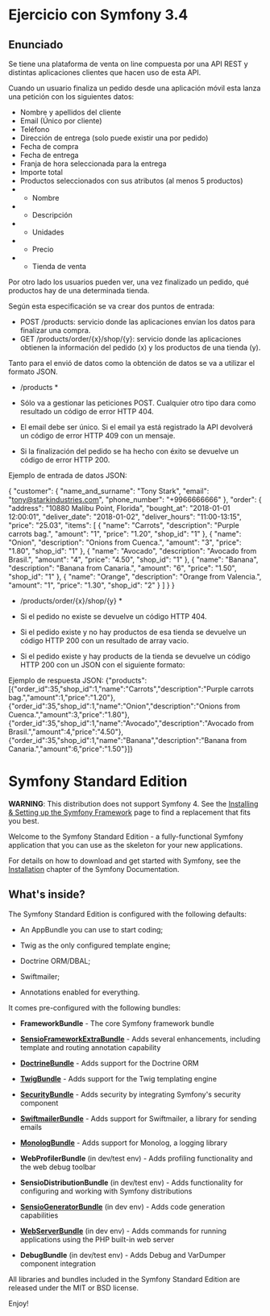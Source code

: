 Ejercicio con Symfony 3.4
========================

Enunciado
--------------

Se tiene una plataforma de venta on line compuesta por una API REST y distintas aplicaciones clientes que hacen uso
de esta API.

Cuando un usuario finaliza un pedido desde una aplicación móvil esta lanza una petición con los siguientes datos:

* Nombre y apellidos del cliente
* Email (Único por cliente)
* Teléfono
* Dirección de entrega (solo puede existir una por pedido)
* Fecha de compra
* Fecha de entrega
* Franja de hora seleccionada para la entrega
* Importe total
* Productos seleccionados con sus atributos (al menos 5 productos)
* * Nombre
* * Descripción
* * Unidades
* * Precio
* * Tienda de venta

Por otro lado los usuarios pueden ver, una vez finalizado un pedido, qué productos hay de una determinada tienda.

Según esta especificación se va crear dos puntos de entrada:

* POST /products: servicio donde las aplicaciones envían los datos para finalizar una compra.
* GET /products/order/{x}/shop/{y}: servicio donde las aplicaciones obtienen la información del pedido (x) y los productos de una tienda (y).

Tanto para el envió de datos como la obtención de datos se va a utilizar el formato JSON.

* /products *

* Sólo va a gestionar las peticiones POST. Cualquier otro tipo dara como resultado un código de error HTTP 404.
* El email debe ser único. Si el email ya está registrado la API devolverá un código de error HTTP 409 con un mensaje.
* Si la finalización del pedido se ha hecho con éxito se devuelve un código de error HTTP 200.

Ejemplo de entrada de datos JSON:

{
	"customer": {
		"name_and_surname": "Tony Stark",
		"email": "tony@starkindustries.com",
		"phone_number": "+9966666666"
	},
	"order": {
		"address": "10880 Malibu Point, Florida",
		"bought_at": "2018-01-01 12:00:01",
		"deliver_date": "2018-01-02",
		"deliver_hours": "11:00-13:15",
		"price": "25.03",
		"items": [
			{
				"name": "Carrots",
				"description": "Purple carrots bag.",
				"amount": "1",
				"price": "1.20",
				"shop_id": "1"
			},
			{
				"name": "Onion",
				"description": "Onions from Cuenca.",
				"amount": "3",
				"price": "1.80",
				"shop_id": "1"
			},
			{
				"name": "Avocado",
				"description": "Avocado from Brasil.",
				"amount": "4",
				"price": "4.50",
				"shop_id": "1"
			},
			{
				"name": "Banana",
				"description": "Banana from Canaria.",
				"amount": "6",
				"price": "1.50",
				"shop_id": "1"
			},
			{
				"name": "Orange",
				"description": "Orange from Valencia.",
				"amount": "1",
				"price": "1.30",
				"shop_id": "2"
			}
		]
	}
}

* /products/order/{x}/shop/{y} *

* Si el pedido no existe se devuelve un código HTTP 404.
* Si el pedido existe y no hay productos de esa tienda se devuelve un código HTTP 200 con un resultado de array vacio.
* Si el pedido existe y hay products de la tienda se devuelve un código HTTP 200 con un JSON con el siguiente formato:

Ejemplo de respuesta JSON:
{"products":[{"order_id":35,"shop_id":1,"name":"Carrots","description":"Purple carrots bag.","amount":1,"price":"1.20"},{"order_id":35,"shop_id":1,"name":"Onion","description":"Onions from Cuenca.","amount":3,"price":"1.80"},{"order_id":35,"shop_id":1,"name":"Avocado","description":"Avocado from Brasil.","amount":4,"price":"4.50"},{"order_id":35,"shop_id":1,"name":"Banana","description":"Banana from Canaria.","amount":6,"price":"1.50"}]}




Symfony Standard Edition
========================

**WARNING**: This distribution does not support Symfony 4. See the
[Installing & Setting up the Symfony Framework][15] page to find a replacement
that fits you best.

Welcome to the Symfony Standard Edition - a fully-functional Symfony
application that you can use as the skeleton for your new applications.

For details on how to download and get started with Symfony, see the
[Installation][1] chapter of the Symfony Documentation.

What's inside?
--------------

The Symfony Standard Edition is configured with the following defaults:

  * An AppBundle you can use to start coding;

  * Twig as the only configured template engine;

  * Doctrine ORM/DBAL;

  * Swiftmailer;

  * Annotations enabled for everything.

It comes pre-configured with the following bundles:

  * **FrameworkBundle** - The core Symfony framework bundle

  * [**SensioFrameworkExtraBundle**][6] - Adds several enhancements, including
    template and routing annotation capability

  * [**DoctrineBundle**][7] - Adds support for the Doctrine ORM

  * [**TwigBundle**][8] - Adds support for the Twig templating engine

  * [**SecurityBundle**][9] - Adds security by integrating Symfony's security
    component

  * [**SwiftmailerBundle**][10] - Adds support for Swiftmailer, a library for
    sending emails

  * [**MonologBundle**][11] - Adds support for Monolog, a logging library

  * **WebProfilerBundle** (in dev/test env) - Adds profiling functionality and
    the web debug toolbar

  * **SensioDistributionBundle** (in dev/test env) - Adds functionality for
    configuring and working with Symfony distributions

  * [**SensioGeneratorBundle**][13] (in dev env) - Adds code generation
    capabilities

  * [**WebServerBundle**][14] (in dev env) - Adds commands for running applications
    using the PHP built-in web server

  * **DebugBundle** (in dev/test env) - Adds Debug and VarDumper component
    integration

All libraries and bundles included in the Symfony Standard Edition are
released under the MIT or BSD license.

Enjoy!

[1]:  https://symfony.com/doc/3.4/setup.html
[6]:  https://symfony.com/doc/current/bundles/SensioFrameworkExtraBundle/index.html
[7]:  https://symfony.com/doc/3.4/doctrine.html
[8]:  https://symfony.com/doc/3.4/templating.html
[9]:  https://symfony.com/doc/3.4/security.html
[10]: https://symfony.com/doc/3.4/email.html
[11]: https://symfony.com/doc/3.4/logging.html
[13]: https://symfony.com/doc/current/bundles/SensioGeneratorBundle/index.html
[14]: https://symfony.com/doc/current/setup/built_in_web_server.html
[15]: https://symfony.com/doc/current/setup.html
